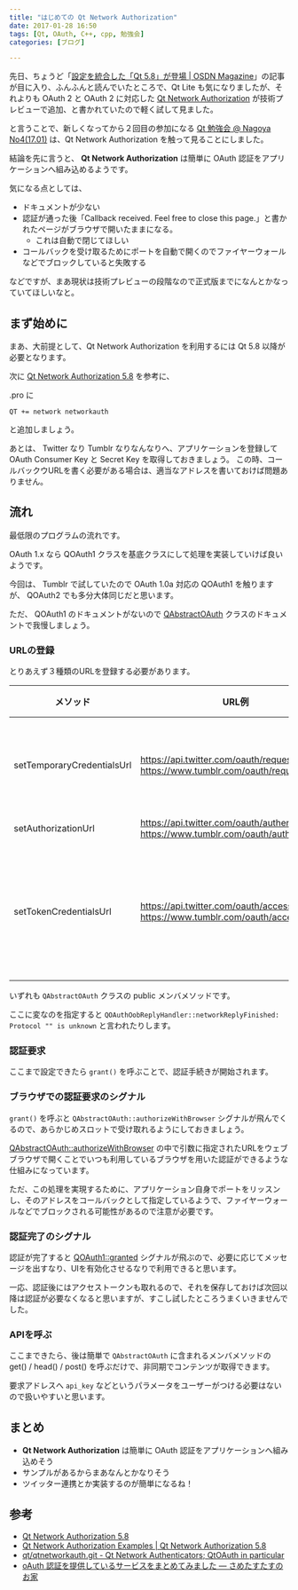 ```yaml
---
title: "はじめての Qt Network Authorization"
date: 2017-01-28 16:50
tags: [Qt, OAuth, C++, cpp, 勉強会]
categories: [ブログ]

---
```


先日、ちょうど「[設定を統合した「Qt 5.8」が登場 | OSDN Magazine](https://mag.osdn.jp/17/01/25/161000)」の記事が目に入り、ふんふんと読んでいたところで、Qt Lite も気になりましたが、それよりも OAuth 2 と OAuth 2 に対応した [Qt Network Authorization](https://doc.qt.io/qt-5/qtnetworkauth-index.html) が技術プレビューで追加、と書かれていたので軽く試して見ました。

と言うことで、新しくなってから２回目の参加になる [Qt 勉強会 @ Nagoya No4(17.01)](https://qt-users.connpass.com/event/48608/) は、Qt Network Authorization を触って見ることにしました。

結論を先に言うと、 **Qt Network Authorization** は簡単に OAuth 認証をアプリケーションへ組み込めるようです。

気になる点としては、

* ドキュメントが少ない
* 認証が通った後「Callback received. Feel free to close this page.」と書かれたページがブラウザで開いたままになる。
    * これは自動で閉じてほしい
* コールバックを受け取るためにポートを自動で開くのでファイヤーウォールなどでブロックしていると失敗する

などですが、まあ現状は技術プレビューの段階なので正式版までになんとかなっていてほしいなと。

## まず始めに

まあ、大前提として、Qt Network Authorization を利用するには Qt 5.8 以降が必要となります。

次に [Qt Network Authorization 5.8](http://doc.qt.io/qt-5/qtnetworkauth-index.html) を参考に、

.pro に 

```
QT += network networkauth
```

と追加しましょう。

あとは、 Twitter なり Tumblr なりなんなりへ、アプリケーションを登録して OAuth Consumer Key と Secret Key を取得しておきましょう。
この時、コールバックウURLを書く必要がある場合は、適当なアドレスを書いておけば問題ありません。

## 流れ

最低限のプログラムの流れです。

OAuth 1.x なら QOAuth1 クラスを基底クラスにして処理を実装していけば良いようです。

今回は、 Tumblr で試していたので OAuth 1.0a 対応の QOAuth1 を触りますが、 QOAuth2 でも多分大体同じだと思います。

ただ、 QOAuth1 のドキュメントがないので [QAbstractOAuth](http://doc.qt.io/qt-5/qabstractoauth.html) クラスのドキュメントで我慢しましょう。

### URLの登録

とりあえず３種類のURLを登録する必要があります。

|メソッド|URL例|説明|
|-|-|-|
|setTemporaryCredentialsUrl |https://api.twitter.com/oauth/request_token<br/>https://www.tumblr.com/oauth/request_token| トークンの要求|
|setAuthorizationUrl |https://api.twitter.com/oauth/authenticate<br/>https://www.tumblr.com/oauth/authorize| 認証|
|setTokenCredentialsUrl |https://api.twitter.com/oauth/access_token<br/>https://www.tumblr.com/oauth/access_token| アクセストークン取得|

いずれも `QAbstractOAuth` クラスの public メンバメソッドです。

ここに変なのを指定すると `QOAuthOobReplyHandler::networkReplyFinished: Protocol "" is unknown` と言われたりします。

### 認証要求

ここまで設定できたら `grant()` を呼ぶことで、認証手続きが開始されます。

### ブラウザでの認証要求のシグナル

`grant()` を呼ぶと `QAbstractOAuth::authorizeWithBrowser` シグナルが飛んでくるので、あらかじめスロットで受け取れるようにしておきましょう。

[QAbstractOAuth::authorizeWithBrowser](http://doc.qt.io/qt-5/qabstractoauth.html#authorizeWithBrowser) の中で引数に指定されたURLをウェブブラウザで開くことでいつも利用しているブラウザを用いた認証ができるような仕組みになっています。

ただ、この処理を実現するために、アプリケーション自身でポートをリッスンし、そのアドレスをコールバックとして指定しているようで、ファイヤーウォールなどでブロックされる可能性があるので注意が必要です。

### 認証完了のシグナル

認証が完了すると [QOAuth1::granted](http://doc.qt.io/qt-5/qabstractoauth.html#grant) シグナルが飛ぶので、必要に応じてメッセージを出すなり、UIを有効化させるなりで利用できると思います。

一応、認証後にはアクセストークンも取れるので、それを保存しておけば次回以降は認証が必要なくなると思いますが、すこし試したところうまくいきませんでした。

### APIを呼ぶ

ここまできたら、後は簡単で `QAbstractOAuth` に含まれるメンバメソッドの get() / head() / post() を呼ぶだけで、非同期でコンテンツが取得できます。

要求アドレスへ `api_key` などというパラメータをユーザーがつける必要はないので扱いやすいと思います。

## まとめ

* **Qt Network Authorization** は簡単に OAuth 認証をアプリケーションへ組み込めそう
* サンプルがあるからまあなんとかなりそう
* ツイッター連携とか実装するのが簡単になるね！

## 参考

* [Qt Network Authorization 5.8](https://doc.qt.io/qt-5/qtnetworkauth-index.html)
* [Qt Network Authorization Examples | Qt Network Authorization 5.8](https://doc-snapshots.qt.io/qt5-5.8/examples-qtnetworkauth.html)
* [qt/qtnetworkauth.git - Qt Network Authenticators; QtOAuth in particular](http://code.qt.io/cgit/qt/qtnetworkauth.git/)
* [oAuth 認証を提供しているサービスをまとめてみました — さめたすたすのお家](http://www.sharkpp.net/blog/2014/03/30/oauth-providers-list.html)

